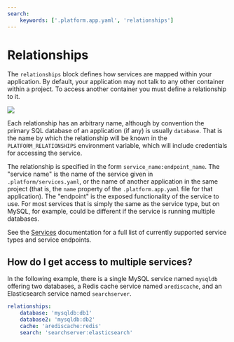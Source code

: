 ```yaml
---
search:
    keywords: ['.platform.app.yaml', 'relationships']
---
```


# Relationships

The `relationships` block defines how services are mapped within your application.  By default, your application may not talk to any other container within a project.  To access another container you must define a relationship to it.

![](/images/config_diagrams/relationships.svg)

Each relationship has an arbitrary name, although by convention the primary SQL database of an application (if any) is usually `database`.  That is the name by which the relationship will be known in the `PLATFORM_RELATIONSHIPS` environment variable, which will include credentials for accessing the service.

The relationship is specified in the form `service_name:endpoint_name`.  The "service name" is the name of the service given in `.platform/services.yaml`, or the name of another application in the same project (that is, the `name` property of the `.platform.app.yaml` file for that application).  The "endpoint" is the exposed functionality of the service to use.  For most services that is simply the same as the service type, but on MySQL, for example, could be different if the service is running multiple databases.

See the [Services](/services.md) documentation for a full list of currently supported service types and service endpoints.

## How do I get access to multiple services?

In the following example, there is a single MySQL service named `mysqldb` offering two databases, a Redis cache service named `arediscache`, and an Elasticsearch service named `searchserver`.

```yaml
relationships:
    database: 'mysqldb:db1'
    database2: 'mysqldb:db2'
    cache: 'arediscache:redis'
    search: 'searchserver:elasticsearch'
```
